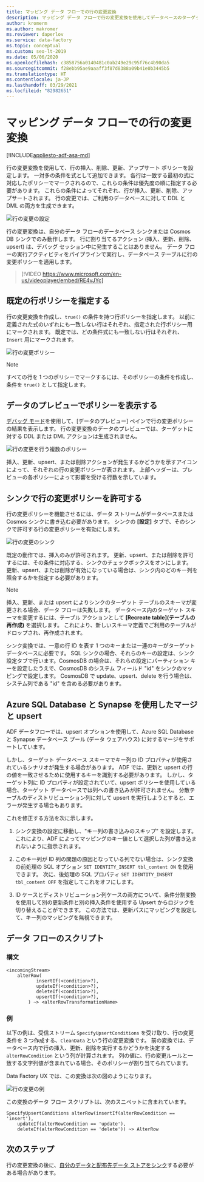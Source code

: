 ```yaml
---
title: マッピング データ フローでの行の変更変換
description: マッピング データ フローで行の変更変換を使用してデータベースのターゲットを更新する方法
author: kromerm
ms.author: makromer
ms.reviewer: daperlov
ms.service: data-factory
ms.topic: conceptual
ms.custom: seo-lt-2019
ms.date: 05/06/2020
ms.openlocfilehash: c3858756a0140481c0ab249e29c95f76c4b90da5
ms.sourcegitcommit: f28ebb95ae9aaaff3f87d8388a09b41e0b3445b5
ms.translationtype: HT
ms.contentlocale: ja-JP
ms.lasthandoff: 03/29/2021
ms.locfileid: "82982651"
---
```

# <a name="alter-row-transformation-in-mapping-data-flow"></a>マッピング データ フローでの行の変更変換

[!INCLUDE[appliesto-adf-asa-md](includes/appliesto-adf-asa-md.md)]

行の変更変換を使用して、行の挿入、削除、更新、アップサート ポリシーを設定します。 一対多の条件を式として追加できます。 各行は一致する最初の式に対応したポリシーでマークされるので、これらの条件は優先度の順に指定する必要があります。 これらの条件によってそれぞれ、行が挿入、更新、削除、アップサートされます。 行の変更では、ご利用のデータベースに対して DDL と DML の両方を生成できます。

![行の変更の設定](media/data-flow/alter-row1.png "行の変更の設定")

行の変更変換は、自分のデータ フローのデータベース シンクまたは Cosmos DB シンクでのみ動作します。 行に割り当てるアクション (挿入、更新、削除、upsert) は、デバッグ セッション中に発生することはありません。 データ フローの実行アクティビティをパイプラインで実行し、データベース テーブルに行の変更ポリシーを適用します。

> [!VIDEO https://www.microsoft.com/en-us/videoplayer/embed/RE4vJYc]

## <a name="specify-a-default-row-policy"></a>既定の行ポリシーを指定する

行の変更変換を作成し、`true()` の条件を持つ行ポリシーを指定します。 以前に定義された式のいずれにも一致しない行はそれぞれ、指定された行ポリシー用にマークされます。 既定では、どの条件式にも一致しない行はそれぞれ、`Insert` 用にマークされます。

![行の変更ポリシー](media/data-flow/alter-row4.png "行の変更ポリシー")

> [!NOTE]
> すべての行を 1 つのポリシーでマークするには、そのポリシーの条件を作成し、条件を `true()` として指定します。

## <a name="view-policies-in-data-preview"></a>データのプレビューでポリシーを表示する

[デバッグ モード](concepts-data-flow-debug-mode.md)を使用して、[データのプレビュー] ペインで行の変更ポリシーの結果を表示します。 行の変更変換のデータのプレビューでは、ターゲットに対する DDL または DML アクションは生成されません。

![行の変更を行う複数のポリシー](media/data-flow/alter-row3.png "行の変更を行う複数のポリシー")

挿入、更新、upsert、または削除アクションが発生するかどうかを示すアイコンによって、それぞれの行の変更ポリシーが表されます。 上部ヘッダーは、プレビューの各ポリシーによって影響を受ける行数を示しています。

## <a name="allow-alter-row-policies-in-sink"></a>シンクで行の変更ポリシーを許可する

行の変更ポリシーを機能させるには、データ ストリームがデータベースまたは Cosmos シンクに書き込む必要があります。 シンクの **[設定]** タブで、そのシンクで許可する行の変更ポリシーを有効にします。

![行の変更のシンク](media/data-flow/alter-row2.png "行の変更のシンク")

既定の動作では、挿入のみが許可されます。 更新、upsert、または削除を許可するには、その条件に対応する、シンクのチェックボックスをオンにします。 更新、upsert、または削除が有効になっている場合は、シンク内のどのキー列を照合するかを指定する必要があります。

> [!NOTE]
> 挿入、更新、または upsert によりシンクのターゲット テーブルのスキーマが変更される場合、データ フローは失敗します。 データベース内のターゲット スキーマを変更するには、テーブル アクションとして **[Recreate table]\(テーブルの再作成\)** を選択します。 これにより、新しいスキーマ定義でご利用のテーブルがドロップされ、再作成されます。

シンク変換では、一意の行 ID を表す 1 つのキーまたは一連のキーがターゲット データベースに必要です。 SQL シンクの場合、それらのキーの設定は、シンク設定タブで行います。CosmosDB の場合は、それらの設定にパーティション キーを設定したうえで、CosmosDB のシステム フィールド "id" をシンクのマッピングで設定します。 CosmosDB で update、upsert、delete を行う場合は、システム列である "id" を含める必要があります。

## <a name="merges-and-upserts-with-azure-sql-database-and-synapse"></a>Azure SQL Database と Synapse を使用したマージと upsert

ADF データフローでは、upsert オプションを使用して、Azure SQL Database と Synapse データベース プール (データ ウェアハウス) に対するマージをサポートしています。

しかし、ターゲット データベース スキーマでキー列の ID プロパティが使用されているシナリオが発生する場合があります。 ADF では、更新と upsert の行の値を一致させるために使用するキーを識別する必要があります。 しかし、ターゲット列に ID プロパティが設定されていて、upsert ポリシーを使用している場合、ターゲット データベースでは列への書き込みが許可されません。 分散テーブルのディストリビューション列に対して upsert を実行しようとすると、エラーが発生する場合もあります。

これを修正する方法を次に示します。

1. シンク変換の設定に移動し、"キー列の書き込みのスキップ" を設定します。 これにより、ADF によってマッピングのキー値として選択した列が書き込まれないように指示されます。

2. このキー列が ID 列の問題の原因となっている列でない場合は、シンク変換の前処理の SQL オプション ```SET IDENTITY_INSERT tbl_content ON``` を使用できます。 次に、後処理の SQL プロパティ ```SET IDENTITY_INSERT tbl_content OFF``` を指定してこれをオフにします。

3. ID ケースとディストリビューション列ケースの両方について、条件分割変換を使用して別の更新条件と別の挿入条件を使用する Upsert からロジックを切り替えることができます。 この方法では、更新パスにマッピングを設定して、キー列のマッピングを無視できます。

## <a name="data-flow-script"></a>データ フローのスクリプト

### <a name="syntax"></a>構文

```
<incomingStream>
    alterRow(
           insertIf(<condition>?),
           updateIf(<condition>?),
           deleteIf(<condition>?),
           upsertIf(<condition>?),
        ) ~> <alterRowTransformationName>
```

### <a name="example"></a>例

以下の例は、受信ストリーム `SpecifyUpsertConditions` を受け取り、行の変更条件を 3 つ作成する、`CleanData` という行の変更変換です。 前の変換では、データベース内で行の挿入、更新、削除を実行するかどうかを決定する `alterRowCondition` という列が計算されます。 列の値に、行の変更ルールと一致する文字列値が含まれている場合、そのポリシーが割り当てられています。

Data Factory UX では、この変換は次の図のようになります。

![行の変更の例](media/data-flow/alter-row4.png "行の変更の例")

この変換のデータ フロー スクリプトは、次のスニペットに含まれています。

```
SpecifyUpsertConditions alterRow(insertIf(alterRowCondition == 'insert'),
    updateIf(alterRowCondition == 'update'),
    deleteIf(alterRowCondition == 'delete')) ~> AlterRow
```

## <a name="next-steps"></a>次のステップ

行の変更変換の後に、[自分のデータと配布先データ ストアをシンク](data-flow-sink.md)する必要がある場合があります。
